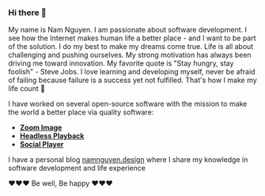 ### Hi there 👋

My name is Nam Nguyen. I am passionate about software development. I see how the Internet makes human life a better place - and I want to be part of the solution. I do my best to make my dreams come true. Life is all about challenging and pushing ourselves. My strong motivation has always been driving me toward innovation. My favorite quote is "Stay hungry, stay foolish" - Steve Jobs. I love learning and developing myself, never be afraid of failing because failure is a success yet not fulfilled. That's how I make my life count 💞

I have worked on several open-source software with the mission to make the world a better place via quality software:

- [**Zoom Image**](https://willnguyen1312.github.io/zoom-image)
- [**Headless Playback**](https://willnguyen1312.github.io/headlessplayback)
- [**Social Player**](https://willnguyen1312.github.io/socialplayer)

I have a personal blog [namnguyen.design](https://namnguyen.design) where I share my knowledge in software development and life experience

❤️❤️❤️ Be well, Be happy ❤️❤️❤️
